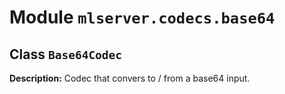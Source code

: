 # Module `mlserver.codecs.base64`


## Class `Base64Codec`


**Description:**
Codec that convers to / from a base64 input.
